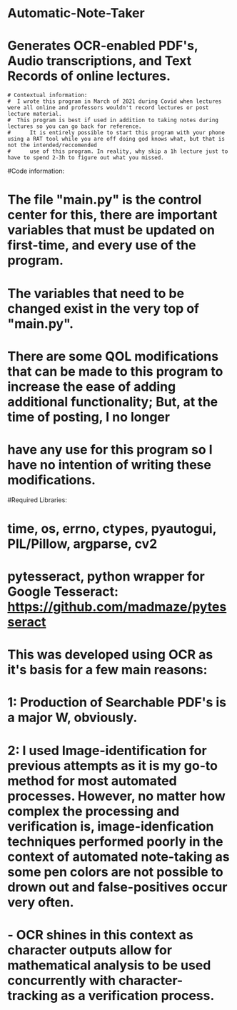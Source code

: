 # Automatic-Note-Taker
# Generates OCR-enabled PDF's, Audio transcriptions, and Text Records of online lectures. 

~~~~~~~~~~~~~~~~~~~~~~~~~~~~~~~~~~~~~~~~~~~~~~~~~~~~~~~~~~~~~~~~~~~~~~~~~~~~~~~~~~~~~~~~~~~~~~~~~~~~~~~~~~~~~~~~~~~~~~~~~~~~~~~~~~~~~~~~~~~~~~~~~~~~~~~~~~~~~~~~~~~~~~~~~
# Contextual information:
#  I wrote this program in March of 2021 during Covid when lectures were all online and professors wouldn't record lectures or post lecture material.
#  This program is best if used in addition to taking notes during lectures so you can go back for reference.
#      It is entirely possible to start this program with your phone using a RAT tool while you are off doing god knows what, but that is not the intended/reccomended 
#      use of this program. In reality, why skip a 1h lecture just to have to spend 2-3h to figure out what you missed.
~~~~~~~~~~~~~~~~~~~~~~~~~~~~~~~~~~~~~~~~~~~~~~~~~~~~~~~~~~~~~~~~~~~~~~~~~~~~~~~~~~~~~~~~~~~~~~~~~~~~~~~~~~~~~~~~~~~~~~~~~~~~~~~~~~~~~~~~~~~~~~~~~~~~~~~~~~~~~~~~~~~~~~~~~
#Code information:
# The file "main.py" is the control center for this, there are important variables that must be updated on first-time, and every use of the program. 
# The variables that need to be changed exist in the very top of "main.py".
# There are some QOL modifications that can be made to this program to increase the ease of adding additional functionality; But, at the time of posting, I no longer 
# have any use for this program so I have no intention of writing these modifications. 
    
#Required Libraries: 
# time, os, errno, ctypes, pyautogui, PIL/Pillow, argparse, cv2
# pytesseract, python wrapper for Google Tesseract: https://github.com/madmaze/pytesseract

#   This was developed using OCR as it's basis for a few main reasons:
#    1: Production of Searchable PDF's is a major W, obviously.
#    2: I used Image-identification for previous attempts as it is my go-to method for most automated processes. However, no matter how complex the processing and                verification is, image-idenfication techniques performed poorly in the context of automated note-taking as some pen colors are not possible to drown out and              false-positives occur very often. 
#       - OCR shines in this context as character outputs allow for mathematical analysis to be used concurrently with character-tracking as a verification process. 
